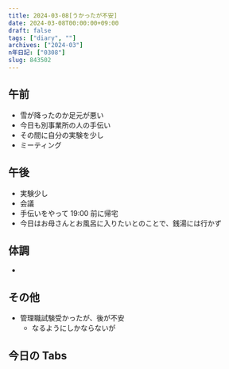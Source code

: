```yaml
---
title: 2024-03-08[うかったが不安]
date: 2024-03-08T00:00:00+09:00
draft: false
tags: ["diary", ""]
archives: ["2024-03"]
n年日記: ["0308"]
slug: 843502
---
```


## 午前

- 雪が降ったのか足元が悪い
- 今日も別事業所の人の手伝い
- その間に自分の実験を少し
- ミーティング

## 午後

- 実験少し
- 会議
- 手伝いをやって 19:00 前に帰宅
- 今日はお母さんとお風呂に入りたいとのことで、銭湯には行かず

## 体調

-

## その他

- 管理職試験受かったが、後が不安
  - なるようにしかならないが

## 今日の Tabs
